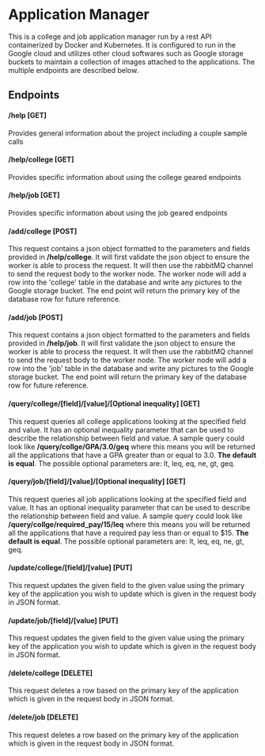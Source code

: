# Application Manager
This is a college and job application manager run by a rest API containerized by Docker and Kubernetes. It is configured to run in the Google cloud and utilizes other cloud softwares such as Google storage buckets to maintain a collection of images attached to the applications. The multiple endpoints are described below. 


## Endpoints
#### /help [GET]
Provides general information about the project including a couple sample calls
#### /help/college [GET]
Provides specific information about using the college geared endpoints
#### /help/job [GET]
Provides specific information about using the job geared endpoints
#### /add/college [POST]
This request contains a json object formatted to the parameters and fields provided in **/help/college**. It will first validate the json object to ensure the worker is able to process the request. It will then use the rabbitMQ channel to send the request body to the worker node. The worker node will add a row into the 'college' table in the database and write any pictures to the Google storage bucket. The end point will return the primary key of the database row for future reference. 
#### /add/job [POST]
This request contains a json object formatted to the parameters and fields provided in **/help/job**. It will first validate the json object to ensure the worker is able to process the request. It will then use the rabbitMQ channel to send the request body to the worker node. The worker node will add a row into the 'job' table in the database and write any pictures to the Google storage bucket. The end point will return the primary key of the database row for future reference. 
#### /query/college/[field]/[value]/[Optional inequality] [GET]
This request queries all college applications looking at the specified field and value. It has an optional inequality parameter that can be used to describe the relationship between field and value. A sample query could look like **/query/collge/GPA/3.0/geq** where this means you will be returned all the applications that have a GPA greater than or equal to 3.0. **The default is equal**. The possible optional parameters are: lt, leq, eq, ne, gt, geq.
#### /query/job/[field]/[value]/[Optional inequality] [GET]
This request queries all job applications looking at the specified field and value. It has an optional inequality parameter that can be used to describe the relationship between field and value. A sample query could look like **/query/collge/required_pay/15/leq** where this means you will be returned all the applications that have a required pay less than or equal to $15. **The default is equal**. The possible optional parameters are: lt, leq, eq, ne, gt, geq.
#### /update/college/[field]/[value] [PUT]
This request updates the given field to the given value using the primary key of the application you wish to update which is given in the request body in JSON format. 
#### /update/job/[field]/[value] [PUT]
This request updates the given field to the given value using the primary key of the application you wish to update which is given in the request body in JSON format. 
#### /delete/college [DELETE]
This request deletes a row based on the primary key of the application which is given in the request body in JSON format.
#### /delete/job [DELETE]
This request deletes a row based on the primary key of the application which is given in the request body in JSON format.
